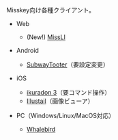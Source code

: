Misskey向け各種クライアント。

* Web
    * (New!) [MissLI](https://github.com/uboar/missli)

* Android
    * [SubwayTooter](https://play.google.com/store/apps/details?id=jp.juggler.subwaytooter)（要設定変更）

* iOS
    * [ikuradon 3](https://github.com/potproject/ikuradon)（要コマンド操作）
    * [Illustail](https://apps.apple.com/jp/app/illustail/id375749531)（画像ビューア）

* PC（Windows/Linux/MacOS対応）
    * [Whalebird](https://whalebird.social/)

